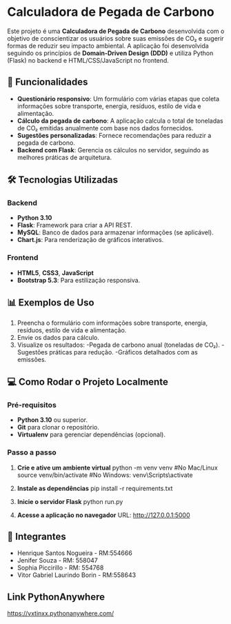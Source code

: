 # Calculadora de Pegada de Carbono

Este projeto é uma **Calculadora de Pegada de Carbono** desenvolvida com o objetivo de conscientizar os usuários sobre suas emissões de CO₂ e sugerir formas de reduzir seu impacto ambiental. A aplicação foi desenvolvida seguindo os princípios de **Domain-Driven Design (DDD)** e utiliza Python (Flask) no backend e HTML/CSS/JavaScript no frontend.

## 🚀 Funcionalidades
- **Questionário responsivo**: Um formulário com várias etapas que coleta informações sobre transporte, energia, resíduos, estilo de vida e alimentação.
- **Cálculo da pegada de carbono**: A aplicação calcula o total de toneladas de CO₂ emitidas anualmente com base nos dados fornecidos.
- **Sugestões personalizadas**: Fornece recomendações para reduzir a pegada de carbono.
- **Backend com Flask**: Gerencia os cálculos no servidor, seguindo as melhores práticas de arquitetura.

## 🛠️ Tecnologias Utilizadas
### Backend
- **Python 3.10**
- **Flask**: Framework para criar a API REST.
- **MySQL**: Banco de dados para armazenar informações (se aplicável).
- **Chart.js**: Para renderização de gráficos interativos.

### Frontend
- **HTML5**, **CSS3**, **JavaScript**
- **Bootstrap 5.3**: Para estilização responsiva.

## 📊 Exemplos de Uso
1. Preencha o formulário com informações sobre transporte, energia, resíduos, estilo de vida e alimentação.
2. Envie os dados para cálculo.
3. Visualize os resultados:
-Pegada de carbono anual (toneladas de CO₂).
-Sugestões práticas para redução.
-Gráficos detalhados com as emissões.

## 💻 Como Rodar o Projeto Localmente
### Pré-requisitos
- **Python 3.10** ou superior.
- **Git** para clonar o repositório.
- **Virtualenv** para gerenciar dependências (opcional).

### Passo a passo

1. **Crie e ative um ambiente virtual**
   python -m venv venv
   #No Mac/Linux source venv/bin/activate  #No Windows: venv\Scripts\activate
   
2. **Instale as dependências**
   pip install -r requirements.txt

3. **Inicie o servidor Flask**
   python run.py

4. **Acesse a aplicação no navegador**
   URL: http://127.0.0.1:5000

## 👥 Integrantes
- Henrique Santos Nogueira - RM:554666
- Jenifer Souza - RM: 558047
- Sophia Piccirillo - RM: 554768
- Vitor Gabriel Laurindo Borin - RM:558643

## Link PythonAnywhere
https://vxtinxx.pythonanywhere.com/

